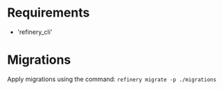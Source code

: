 
# Requirements 
  - 'refinery_cli'


# Migrations
Apply migrations using the command: `refinery migrate -p ./migrations`
